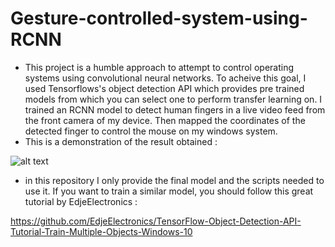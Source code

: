 # Gesture-controlled-system-using-RCNN

- This project is a humble approach to attempt to control operating systems using convolutional neural networks.
To acheive this goal, I used Tensorflows's object detection API which provides pre trained models from which you can 
select one to perform transfer learning on. I trained an RCNN model to detect human fingers in a live video feed 
from the front camera of my device. Then mapped the coordinates of the detected finger to control the mouse on my
windows system.
- This is a demonstration of the result obtained :

![alt text](http://url/to/img.png)

- in this repository I only provide the final model and the scripts needed to use it. If you want to train a similar model, you 
should follow this great tutorial by EdjeElectronics :

https://github.com/EdjeElectronics/TensorFlow-Object-Detection-API-Tutorial-Train-Multiple-Objects-Windows-10
